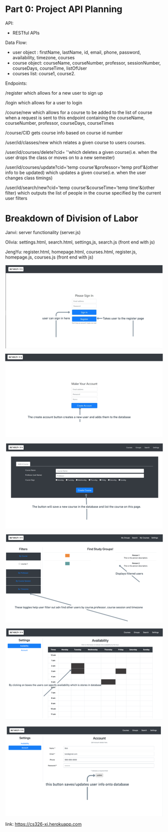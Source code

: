 # Part 0: Project API Planning

API: 
* RESTful APIs

Data Flow:
- user object : firstName, lastName, id, email, phone, password, availability, timezone, courses
- course object: courseName, courseNumber, professor, sessionNumber, courseDays, courseTime, listOfUser 
- courses list:  course1, course2.

Endpoints:

/register which allows for a new user to sign up

/login which allows for a user to login
 
/course/new which allows for a course to be added to the list of course when a request is sent to this endpoint containing the courseName, courseNumber, professor, 
courseDays, courseTimes

/course/CID gets course info based on course id number 

/user/id/classes/new which relates a given course to users courses.

/user/id/courses/delete?cid= ''which deletes a given course(i.e. when the user drops the class or moves on to a new semester)

/user/id/courses/update?cid='temp course'&professor='temp prof'&(other info to be updated) which updates a given course(i.e. when the user changes class timings)

/user/id/search/new?cid='temp course'&courseTime='temp time'&(other filter) which outputs the list of people in the course specified by the current user filters


# Breakdown of Division of Labor
Janvi: server functionality (server.js)

Olivia: settings.html, search.html, settings,js, search.js (front end with js)

JengYu: register.html, homepage.html, courses.html, register.js, homepage.js, courses.js (front end with js)


![login](../images/login.png)

![register](../images/register.png)

![courses](../images/courses.png)

![search](../images/search.png)

![settings1](../images/settings1.png)

![settings2](../images/settings2.png)


link: https://cs326-xi.herokuapp.com